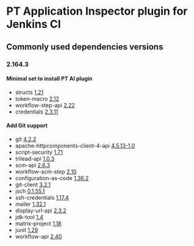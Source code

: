 # PT Application Inspector plugin for Jenkins CI
## Commonly used dependencies versions
### 2.164.3
#### Minimal set to install PT AI plugin
+ structs [1.21](https://updates.jenkins-ci.org/download/plugins/structs/1.21/structs.hpi)
+ token-macro [2.12](https://updates.jenkins-ci.org/download/plugins/token-macro/2.12/token-macro.hpi)
+ workflow-step-api [2.22](https://updates.jenkins-ci.org/download/plugins/workflow-step-api/2.22/workflow-step-api.hpi)
+ credentials [2.3.11](https://updates.jenkins-ci.org/download/plugins/credentials/2.3.11/credentials.hpi)
#### Add Git support
+ git [4.2.2](https://updates.jenkins-ci.org/download/plugins/git/4.2.2/git.hpi)
+ apache-httpcomponents-client-4-api [4.5.13-1.0](https://updates.jenkins-ci.org/download/plugins/apache-httpcomponents-client-4-api/4.5.13-1.0/apache-httpcomponents-client-4-api.hpi)
+ script-security [1.71](https://updates.jenkins-ci.org/download/plugins/script-security/1.71/script-security.hpi)
+ trilead-api [1.0.3](https://updates.jenkins-ci.org/download/plugins/trilead-api/1.0.3/trilead-api.hpi)
+ scm-api [2.6.3](https://updates.jenkins-ci.org/download/plugins/scm-api/2.6.3/scm-api.hpi)
+ workflow-scm-step [2.10](https://updates.jenkins-ci.org/download/plugins/workflow-scm-step/2.10/workflow-scm-step.hpi)
+ configuration-as-code [1.36.2](https://updates.jenkins-ci.org/download/plugins/configuration-as-code/1.36.2/configuration-as-code.hpi)
+ git-client [3.2.1](https://updates.jenkins-ci.org/download/plugins/git-client/3.2.1/git-client.hpi)
+ jsch [0.1.55.1](https://updates.jenkins-ci.org/download/plugins/jsch/0.1.55.1/jsch.hpi)
+ ssh-credentials [1.17.4](https://updates.jenkins-ci.org/download/plugins/ssh-credentials/1.17.4/ssh-credentials.hpi)
+ mailer [1.32.1](https://updates.jenkins-ci.org/download/plugins/mailer/1.32.1/mailer.hpi)
+ display-url-api [2.3.2](https://updates.jenkins-ci.org/download/plugins/display-url-api/2.3.2/display-url-api.hpi)
+ jdk-tool [1.4](https://updates.jenkins-ci.org/download/plugins/jdk-tool/1.4/jdk-tool.hpi)
+ matrix-project [1.18](https://updates.jenkins-ci.org/download/plugins/matrix-project/1.18/matrix-project.hpi)
+ junit [1.29](https://updates.jenkins-ci.org/download/plugins/junit/1.29/junit.hpi)
+ workflow-api [2.40](https://updates.jenkins-ci.org/download/plugins/workflow-api/2.40/workflow-api.hpi)